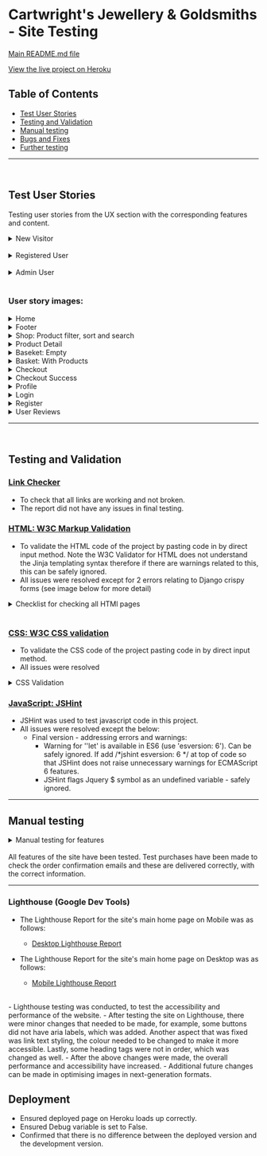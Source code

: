 # **Cartwright's Jewellery & Goldsmiths - Site Testing**

[Main README.md file](/README.md)

[View the live project on Heroku](https://cartwrights-jewellery.herokuapp.com/)

## Table of Contents 
* [Test User Stories](#test-user-stories)
* [Testing and Validation](#testing-and-validation) 
* [Manual testing](#manual-testing)
* [Bugs and Fixes](#bugs-and-fixes)
* [Further testing](#further-testing)

---
<br>

## **Test User Stories**
Testing user stories from the UX section with the corresponding features and content.

<details>
<summary>New Visitor</summary>

![New Visitor](/documentation/images/test-images/test_user_stories_guest.png)
</details>
<br>
<details>
<summary>Registered User</summary>

![Registered User](/documentation/images/test-images/test_user_stories_registered.png)
</details>
<br>
<details>
<summary>Admin User</summary>

![Admin User](/documentation/images/test-images/test_user_stories_Admin.png)
</details>
<br>

### User story images:

<details>
<summary>Home</summary>

![Home](/documentation/images/test-images/landing_home.png)
</details>

<details>
<summary>Footer</summary>

![Footer](/documentation/images/test-images/footer.png)
</details>

<details>
<summary>Shop: Product filter, sort and search</summary>

![Shop: Products](/documentation/images/test-images/product_filter_sort_search.png)
</details>

<details>
<summary>Product Detail</summary>

![Product Detail](/documentation/images/test-images/product_detail.png)
</details>

<details>
<summary>Baseket: Empty</summary>

![Basket: Empty](/documentation/images/test-images/basket_empty.png)
</details>

<details>
<summary>Basket: With Products</summary>

![Baskett: With Products](/documentation/images/test-images/basket_with_products.png)
</details>

<details>
<summary>Checkout</summary>

![Checkout](/documentation/images/test-images/checkout.png)
</details>

<details>
<summary>Checkout Success</summary>

![Checkout Success](/documentation/images/test-images/checkout_success.png)
</details>

<details>
<summary>Profile</summary>

![Profile](/documentation/images/test-images/profile.png)
</details>

<details>
<summary>Login</summary>

![Login](/documentation/images/test-images/login.png)
</details>

<details>
<summary>Register</summary>

![Register](/documentation/images/test-images/register.png)
</details>

<details>
<summary>User Reviews</summary>

![User Reviews](/documentation/images/test-images/user_reviews.png)
</details>

---
<br>

## **Testing and Validation**

### [Link Checker](https://validator.w3.org/checklink)
- To check that all links are working and not broken. 
- The report did not have any issues in final testing.

### [HTML: W3C Markup Validation](https://validator.w3.org/)
- To validate the HTML code of the project by pasting code in by direct input method. Note the W3C Validator for HTML does not understand the Jinja templating syntax therefore if there are warnings related to this, this can be safely ignored.
- All issues were resolved except for 2 errors relating to Django crispy forms (see image below for more detail)
<details>

<summary>Checklist for checking all HTMl pages</summary>

![Checklist for checking all HTMl pages](/documentation/images/test-images/html-validation-table.png)
</details>
<br>

### [CSS: W3C CSS validation](https://jigsaw.w3.org/css-validator/)
- To validate the CSS code of the project pasting code in by direct input method.
- All issues were resolved

<details>
<summary>CSS Validation</summary>

![CSS Validation](/documentation/images/test-images/css_validation.png)
</details>

### [JavaScript: JSHint](https://jshint.com/)
- JSHint was used to test javascript code in this project. 
- All issues were resolved except the below:
   - Final version - addressing errors and warnings: 
      - Warning for ''let' is available in ES6 (use 'esversion: 6'). Can be safely ignored. If add /*jshint esversion: 6 */ at top of code so that JSHint does not raise unnecessary warnings for ECMAScript 6 features.
      - JSHint flags Jquery $ symbol as an undefined variable - safely ignored.
---

## **Manual testing**
<details>
<summary>Manual testing for features</summary>

![Manual testing for features](/documentation/images/test-images/manual-testing.png)
</details>
<br>
All features of the site have been tested. Test purchases have been made to check the order confirmation emails and these are delivered correctly, with the correct information. 

---

### Lighthouse (Google Dev Tools)

- The Lighthouse Report for the site's main home page on Mobile was as follows:
   - [Desktop Lighthouse Report](/documentation/images/test-images/lighthouse-desktop-home.png)

- The Lighthouse Report for the site's main home page on Desktop was as follows:
   - [Mobile Lighthouse Report](/documentation/images/test-images/lighthouse-mobile-home.png)
<br>
- Lighthouse testing was conducted, to test the accessibility and performance of the website. 
- After testing the site on Lighthouse, there were minor changes that needed to be made, for example, some buttons did not have aria labels, which was added. Another aspect that was fixed was link text styling, the colour needed to be changed to make it more accessible. Lastly, some heading tags were not in order, which was changed as well. 
- After the above changes were made, the overall performance and accessibility have increased. 
- Additional future changes can be made in optimising images in next-generation formats.

## **Deployment**
- Ensured deployed page on Heroku loads up correctly.
- Ensured Debug variable is set to False.
- Confirmed that there is no difference between the deployed version and the development version.